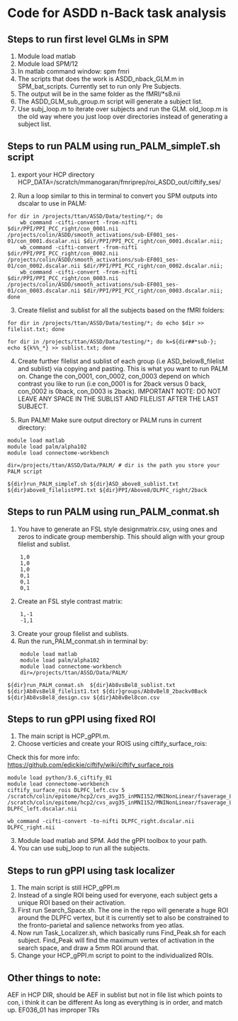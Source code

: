 # Code for ASDD n-Back task analysis


## Steps to run first level GLMs in SPM

1. Module load matlab
2. Module load SPM/12
3. In matlab command window: spm fmri
4. The scripts that does the work is ASDD_nback_GLM.m in SPM_bat_scripts. Currently set to run only Pre Subjects.
5. The output will be in the same folder as the fMRI/*s8.nii
6. The ASDD_GLM_sub_group.m script will generate a subject list.
7. Use subj_loop.m to iterate over subjects and run the GLM. old_loop.m is the old way where you just loop over directories instead of generating a subject list.

## Steps to run PALM using run_PALM_simpleT.sh script                       

1. export your HCP directory HCP_DATA=/scratch/mmanogaran/fmriprep/roi_ASDD_out/ciftify_ses/

2. Run a loop similar to this in terminal to convert you SPM outputs into dscalar to use in PALM:

```
for dir in /projects/ttan/ASSD/Data/testing/*; do
	wb_command -cifti-convert -from-nifti $dir/PPI/PPI_PCC_right/con_0001.nii /projects/colin/ASDD/smooth_activations/sub-EF001_ses-01/con_0001.dscalar.nii $dir/PPI/PPI_PCC_right/con_0001.dscalar.nii;
	wb_command -cifti-convert -from-nifti $dir/PPI/PPI_PCC_right/con_0002.nii /projects/colin/ASDD/smooth_activations/sub-EF001_ses-01/con_0002.dscalar.nii $dir/PPI/PPI_PCC_right/con_0002.dscalar.nii;
	wb_command -cifti-convert -from-nifti $dir/PPI/PPI_PCC_right/con_0003.nii /projects/colin/ASDD/smooth_activations/sub-EF001_ses-01/con_0003.dscalar.nii $dir/PPI/PPI_PCC_right/con_0003.dscalar.nii;
done
```

3. Create filelist and sublist for all the subjects based on the fMRI folders:

```
for dir in /projects/ttan/ASSD/Data/testing/*; do echo $dir >> filelist.txt; done

for dir in /projects/ttan/ASSD/Data/testing/*; do k=${dir##*sub-}; echo ${k%%_*} >> sublist.txt; done
```

4. Create further filelist and sublist of each group (i.e ASD_below8_filelist and sublist) via copying and pasting. This is what you want to run PALM on. Change the con_0001, con_0002, con_0003 depend on which contrast you like to run (i.e con_0001 is for 2back versus 0 back, con_0002 is 0back, con_0003 is 2back). IMPORTANT NOTE: DO NOT LEAVE ANY SPACE IN THE SUBLIST AND FILELIST AFTER THE LAST SUBJECT.

5. Run PALM! Make sure  output directory or PALM runs in current directory:

```
module load matlab
module load palm/alpha102
module load connectome-workbench

dir=/projects/ttan/ASSD/Data/PALM/ # dir is the path you store your PALM script

${dir}run_PALM_simpleT.sh ${dir}ASD_above8_sublist.txt ${dir}above8_filelistPPI.txt ${dir}PPI/Above8/DLPFC_right/2back
```

## Steps to run PALM using run_PALM_conmat.sh

1. You have to generate an FSL style designmatrix.csv, using ones and zeros to indicate group membership. This should align with your group filelist and sublist.
```
	1,0
	1,0
	1,0
	0,1
	0,1
	0,1
```
2. Create an FSL style contrast matrix:
```
	1,-1
	-1,1
```
3. Create your group filelist and sublists.
4. Run the run_PALM_conmat.sh in terminal by:

```
	module load matlab
	module load palm/alpha102
	module load connectome-workbench
	dir=/projects/ttan/ASSD/Data/PALM/

${dir}run_PALM_conmat.sh  ${dir}Ab8vsBel8_sublist.txt  ${dir}Ab8vsBel8_filelist1.txt ${dir}groups/Ab8vBel8_2backv0Back ${dir}Ab8vsBel8_design.csv ${dir}Ab8vBel8con.csv
```

## Steps to run gPPI using fixed ROI

1. The main script is HCP_gPPI.m.
2. Choose verticies and create your ROIS using ciftify_surface_rois:

Check this for more info: https://github.com/edickie/ciftify/wiki/ciftify_surface_rois

```
module load python/3.6_ciftify_01
module load connectome-workbench
ciftify_surface_rois DLPFC_left.csv 5 /scratch/colin/epitome/hcp2/cvs_avg35_inMNI152/MNINonLinear/fsaverage_LR32k/cvs_avg35_inMNI152.L.midthickness.32k_fs_LR.surf.gii /scratch/colin/epitome/hcp2/cvs_avg35_inMNI152/MNINonLinear/fsaverage_LR32k/cvs_avg35_inMNI152.R.midthickness.32k_fs_LR.surf.gii DLPFC_left.dscalar.nii

wb_command -cifti-convert -to-nifti DLPFC_right.dscalar.nii DLPFC_right.nii
```

3. Module load matlab and SPM. Add the gPPI toolbox to your path.
4. You can use subj_loop to run all the subjects.

## Steps to run gPPI using task localizer

1. The main script is still HCP_gPPI.m
2. Instead of a single ROI being used for everyone, each subject gets a unique ROI based on their activation.
3. First run Search_Space.sh. The one in the repo will generate a huge ROI around the DLPFC vertex, but it is currently set to also be constrained to the fronto-parietal and salience networks from yeo atlas.
4. Now run Task_Localizer.sh, which basically runs Find_Peak.sh for each subject. Find_Peak will find the maximum vertex of activation in the search space, and draw a 5mm ROI around that.
5. Change your HCP_gPPI.m script to point to the individualized ROIs.

## Other things to note:

AEF in HCP DIR, should be AEF in sublist but not in file list which points to con, i think it can be different As long as everything is in order, and match up.
EF036_01 has improper TRs
